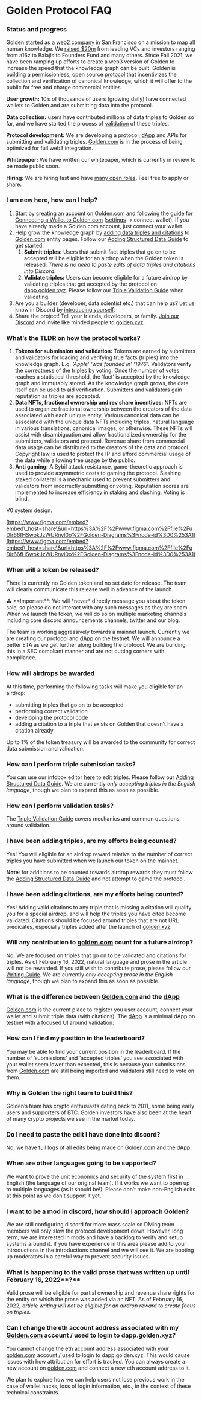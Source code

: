 # Golden Protocol FAQ

### Status and progress

Golden [started](https://golden.com/blog/introducing-golden/) as a [web2 company](https://golden.com/wiki/Golden-5R) in San Francisco on a mission to map all human knowledge. We [raised $20m](https://golden.com/blog/golden-raises-14-5m-series-a-led-by-a16z/) from leading VCs and investors ranging from a16z to Balajis to Founders Fund and many others. Since Fall 2021, we have been ramping up efforts to create a web3 version of Golden to increase the speed that the knowledge graph can be built. Golden is building a permissionless, open source [protocol](https://golden.xyz/) that incentivizes the collection and verification of canonical knowledge, which it will offer to the public for free and charge commercial entities.

**User growth:** 10’s of thousands of users (growing daily) have connected wallets to Golden and are submitting data into the protocol.

**Data collection:** users have contributed millions of data triples to Golden so far, and we have started the process of [validation](http://dapp.golden.xyz) of these triples.

**Protocol development:** We are developing a protocol, [dApp](https://dapp.golden.xyz/) and APIs for submitting and validating triples. [Golden.com](http://golden.com) is in the process of being optimized for full web3 integration.

**Whitepaper:** We have written our whitepaper, which is currently in review to be made public soon.

**Hiring:** We are hiring fast and have [many open roles](https://www.notion.so/Golden-Careers-Public-c19e625ad4874be8b845b756ee1b0252). Feel free to apply or share.

### I am new here, how can I help?

1. Start by [creating an account on Golden.com](https://golden.com/signup) and following the guide for [Connecting a Wallet to Golden.com](https://www.notion.so/Connecting-a-Wallet-to-Golden-com-8cc2addc89f14e8eab4c6d522fada13c) ([settings](https://golden.com/settings/profile) → connect wallet). If you have already made a Golden.com account, just connect your wallet.
2. Help grow the knowledge graph by [adding data triples and citations](https://www.notion.so/Adding-Structured-Data-Guide-ae657337bf4f4e54ae4402df083c76ac) to [Golden.com](http://golden.com) entity pages. Follow our [Adding Structured Data Guide](https://www.notion.so/Adding-Structured-Data-Guide-ae657337bf4f4e54ae4402df083c76ac) to get started.
   1. **Submit triples:** Users that submit fact triples that go on to be accepted will be eligible for an airdrop when the Golden token is released. _There is no need to paste edits of data triples and citations into Discord_.
   2. **Validate triples:** Users can become eligible for a future airdrop by validating triples that get accepted by the protocol on [dapp.golden.xyz](http://dapp.golden.xyz). Please follow our [Triple Validation Guide](https://www.notion.so/Triple-Validation-Guide-84ec0a78cfe941b9876007cccca61b31) when validating.
3. Are you a builder (developer, data scientist etc.) that can help us? Let us know in Discord by [introducing yourself](https://discord.gg/q996ewZN).
4. Share the project! Tell your friends, developers, or family. [Join our Discord](https://discord.gg/28QcktsGmG) and invite like minded people to [golden.xyz](https://golden.xyz).

### **What’s the TLDR on how the protocol works?**

1. **Tokens for submission and validation:** Tokens are earned by submitters and validators for loading and verifying true facts (triples) into the knowledge graph. E.g. _‘Apple’ ‘was founded in’ ‘1976’_. Validators verify the correctness of the triples by voting. Once the number of votes reaches a statistical threshold, the ‘fact’ is accepted by the knowledge graph and immutably stored. As the knowledge graph grows, the data itself can be used to aid verification. Submitters and validators gain reputation as triples are accepted.
2. **Data NFTs, fractional ownership and rev share incentives:** NFTs are used to organize fractional ownership between the creators of the data associated with each unique entity. Various canonical data can be associated with the unique data NFTs including triples, natural language in various translations, canonical images, or otherwise. These NFTs will assist with disambiguation and allow fractionalized ownership for the submitters, validators and protocol. Revenue share from commercial data usage can be distributed to the creators of the data and protocol. Copyright law is used to protect the IP and afford commercial usage of the data while allowing free usage by the public.
3. **Anti gaming:** A Sybil attack resistance, game-theoretic approach is used to provide asymmetric costs to gaming the protocol. Slashing staked collateral is a mechanic used to prevent submitters and validators from incorrectly submitting or voting. Reputation scores are implemented to increase efficiency in staking and slashing. Voting is blind.

V0 system design:

[https://www.figma.com/embed?embed\_host=share\&url=https%3A%2F%2Fwww.figma.com%2Ffile%2FuDIr66fHSwokJzWURnvl0o%2FGolden-Diagrams%3Fnode-id%3D0%253A1](https://www.figma.com/embed?embed\_host=share\&url=https%3A%2F%2Fwww.figma.com%2Ffile%2FuDIr66fHSwokJzWURnvl0o%2FGolden-Diagrams%3Fnode-id%3D0%253A1)

### When will a token be released?

There is currently no Golden token and no set date for release. The team will clearly communicate this release well in advance of the launch.

⚠️ \*\*Important\*\*: We will \*never\* directly message you about the token sale, so please do not interact with any such messages as they are spam. When we launch the token, we will do so on multiple marketing channels including core discord announcements channels, twitter and our blog.

The team is working aggressively towards a mainnet launch. Currently we are creating our protocol and [dApp](https://dapp.golden.xyz/) on the testnet. We will announce a better ETA as we get further along building the protocol. We are building this in a SEC compliant manner and are not cutting corners with compliance.

### **How will airdrops be awarded**

At this time, performing the following tasks will make you eligible for an airdrop:

* submitting triples that go on to be accepted
* performing correct validation
* developing the protocol code
* adding a citation to a triple that exists on Golden that doesn’t have a citation already

Up to 1% of the token treasury will be awarded to the community for correct data submission and validation.

### How can I perform triple submission tasks?

You can use our infobox editor [here](https://jmp.sh/UanEHeA) to edit triples. Please follow our [Adding Structured Data Guide](https://www.notion.so/Adding-Structured-Data-Guide-ae657337bf4f4e54ae4402df083c76ac). We are currently _only accepting triples in the English language_, though we plan to expand this as soon as possible.

### How can I perform validation tasks?

The [Triple Validation Guide](https://www.notion.so/Triple-Validation-Guide-84ec0a78cfe941b9876007cccca61b31) covers mechanics and common questions around validation.

### I have been adding triples, are my efforts being counted?

Yes! You will eligible for an airdrop reward relative to the number of correct triples you have submitted when we launch our token on the mainnet.

**Note**: for additions to be counted towards airdrop rewards they must follow the [Adding Structured Data Guide](https://www.notion.so/Adding-Structured-Data-Guide-ae657337bf4f4e54ae4402df083c76ac) and not attempt to game the protocol.

### I have been adding citations, are my efforts being counted?

Yes! Adding valid citations to any triple that is missing a citation will qualify you for a special airdrop, and will help the triples you have cited become validated. Citations should be focused around triples that are not URL predicates, especially triples added after the launch of [golden.xyz](http://golden.xyz).

### **Will any contribution to** [**golden.com**](http://golden.com) **count for a future airdrop?**

No. We are focused on triples that go on to be validated and citations for triples. As of February 16, 2022, natural language and prose in the article will not be rewarded. If you still wish to contribute prose, please follow our [Writing Guide](https://www.notion.so/Writing-Guide-1e96be6c4c4742a288a142dbc212248c). We are currently _only accepting prose in the English language_, though we plan to expand this as soon as possible.

### What is the difference between [**Golden.com**](http://golden.com) **and the** [**dApp**](https://dapp.golden.xyz/)

[Golden.com](http://golden.com) is the current place to register you user account, connect your wallet and submit triple data (with citations). The [dApp](https://dapp.golden.xyz/) is a minimal dApp on testnet with a focused UI around validation.

### How can I find my position in the leaderboard?

You may be able to find your current position in the leaderboard. If the number of ‘submissions’ and ‘accepted triples’ you see associated with your wallet seem lower than expected, this is because your submissions from [Golden.com](http://golden.com) are still being imported and validators still need to vote on them.

### Why is Golden the right team to build this?

Golden’s team has crypto enthusiasts dating back to 2011, some being early users and supporters of BTC. Golden investors have also been at the heart of many crypto projects we see in the market today.

### **Do I need to paste the edit I have done into discord?**

No, we have full logs of all edits being made on [Golden.com](http://golden.com) and the [dApp](https://dapp.golden.xyz/).

### **When are other languages going to be supported?**

We want to prove the unit economics and security of the system first in English (the language of our original team). If it works we want to open up to multiple languages (as it should be!). Please don’t make non-English edits at this point as we don’t support it yet.

### **I want to be a mod in discord, how should I approach Golden?**

We are still configuring discord for more mass scale so DMing team members will only slow the protocol development down. However, long term, we are interested in mods and have a backlog to verify and setup systems around it. If you have experience in this area please add to your introductions in the introductions channel and we will see it. We are booting up moderators in a careful way to prevent security issues.

### **What is happening to the valid prose that was written up until** February 16, 2022\*\*?\*\*

Valid prose will be eligible for partial ownership and revenue share rights for the entity on which the prose was added via an NFT. As of February 16, 2022, _article writing will not be eligible for an airdrop reward to create focus on triples._

### Can I change the eth account address associated with my [Golden.com](http://golden.com/) account / used to login to dapp.golden.xyz?

You cannot change the eth account address associated with your [golden.com](http://golden.com/) account / used to login to dapp.golden.xyz. This would cause issues with how attribution for effort is tracked. You can always create a new account on [golden.com](http://golden.com/) and connect a new eth account address to it.

We plan to explore how we can help users not lose previous work in the case of wallet hacks, loss of login information, etc., in the context of these technical constraints.
